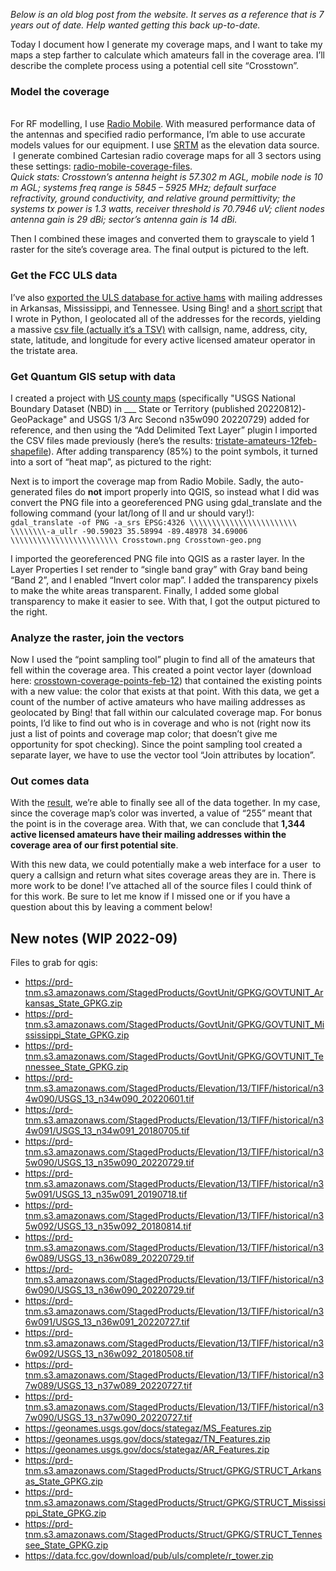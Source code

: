 _Below is an old blog post from the website. It serves as a reference that is 7 years out of date. Help wanted getting this back up-to-date._

Today I document how I generate my coverage maps, and I want to take my maps a step farther to calculate which amateurs fall in the coverage area. I’ll describe the complete process using a potential cell site “Crosstown”.

### Model the coverage

\
For RF modelling, I use [Radio Mobile](https://web.archive.org/web/20160313031456/http://www.cplus.org/rmw/english1.html). With measured performance data of the antennas and specified radio performance, I’m able to use accurate models values for our equipment. I use [SRTM](https://web.archive.org/web/20160313031456/http://www2.jpl.nasa.gov/srtm/) as the elevation data source.  I generate combined Cartesian radio coverage maps for all 3 sectors using these settings: [radio-mobile-coverage-files](https://web.archive.org/web/20160313031456/http://memhamwan.org/wp-content/uploads/2014/02/radio-mobile-coverage-files.zip).\
_Quick stats: Crosstown’s antenna height is 57.302 m AGL, mobile node is 10 m AGL; systems freq range is 5845 – 5925 MHz; default surface refractivity, ground conductivity, and relative ground permittivity; the systems tx power is 1.3 watts, receiver threshold is 70.7946 uV; client nodes antenna gain is 29 dBi; sector’s antenna gain is 14 dBi._ 

Then I combined these images and converted them to grayscale to yield 1 raster for the site’s coverage area. The final output is pictured to the left.

### Get the FCC ULS data

I’ve also [exported the ULS database for active hams](https://data.fcc.gov/download/pub/uls/complete/l_amat.zip) with mailing addresses in Arkansas, Mississippi, and Tennessee. Using Bing! and a [short script](https://gist.github.com/turnrye/8996225) that I wrote in Python, I geolocated all of the addresses for the records, yielding a massive [csv file (actually it’s a TSV)](https://web.archive.org/web/20160313031456/http://memhamwan.org/wp-content/uploads/2014/02/tristate_amateurs_12_feb_14_with_geolocation.csv) with callsign, name, address, city, state, latitude, and longitude for every active licensed amateur operator in the tristate area.

### Get Quantum GIS setup with data

I created a project with [US county maps](https://apps.nationalmap.gov/downloader/) (specifically "USGS National Boundary Dataset (NBD) in \__\_ State or Territory (published 20220812)-GeoPackage" and USGS 1/3 Arc Second n35w090 20220729) added for reference, and then using the “Add Delimited Text Layer” plugin I imported the CSV files made previously (here’s the results: [tristate-amateurs-12feb-shapefile](https://web.archive.org/web/20160313031456/http://memhamwan.org/wp-content/uploads/2014/02/tristate-amateurs-12feb-shapefile.zip)). After adding transparency (85%) to the point symbols, it turned into a sort of “heat map”, as pictured to the right:

Next is to import the coverage map from Radio Mobile. Sadly, the auto-generated files do **not** import properly into QGIS, so instead what I did was convert the PNG file into a georeferenced PNG using gdal_translate and the following command (your lat/long of ll and ur should vary!):\
`gdal_translate -of PNG -a_srs EPSG:4326 \\\\\\\\\\\\\\\\\\\\\\\\ \\\\\\\\-a_ullr -90.59023 35.58994 -89.48978 34.69006 \\\\\\\\\\\\\\\\\\\\\\\\ Crosstown.png Crosstown-geo.png`

I imported the georeferenced PNG file into QGIS as a raster layer. In the Layer Properties I set render to “single band gray” with Gray band being “Band 2”, and I enabled “Invert color map”. I added the transparency pixels to make the white areas transparent. Finally, I added some global transparency to make it easier to see. With that, I got the output pictured to the right.

### Analyze the raster, join the vectors

Now I used the “point sampling tool” plugin to find all of the amateurs that fell within the coverage area. This created a point vector layer (download here: [crosstown-coverage-points-feb-12](https://web.archive.org/web/20160313031456/http://memhamwan.org/wp-content/uploads/2014/02/crosstown-coverage-points-feb-12.zip)) that contained the existing points with a new value: the color that exists at that point. With this data, we get a count of the number of active amateurs who have mailing addresses as geolocated by Bing! that fall within our calculated coverage map. For bonus points, I’d like to find out who is in coverage and who is not (right now its just a list of points and coverage map color; that doesn’t give me opportunity for spot checking). Since the point sampling tool created a separate layer, we have to use the vector tool “Join attributes by location”.

### Out comes data

With the [result](https://web.archive.org/web/20160313031456/http://memhamwan.org/wp-content/uploads/2014/02/amateurs-with-coverage-12-feb.csv), we’re able to finally see all of the data together. In my case, since the coverage map’s color was inverted, a value of “255” meant that the point is in the coverage area. With that, we can conclude that **1,344 active licensed amateurs have their mailing addresses within the coverage area of our first potential site**.

With this new data, we could potentially make a web interface for a user  to query a callsign and return what sites coverage areas they are in. There is more work to be done! I’ve attached all of the source files I could think of for this work. Be sure to let me know if I missed one or if you have a question about this by leaving a comment below!

## New notes (WIP 2022-09)

Files to grab for qgis:
- https://prd-tnm.s3.amazonaws.com/StagedProducts/GovtUnit/GPKG/GOVTUNIT_Arkansas_State_GPKG.zip
- https://prd-tnm.s3.amazonaws.com/StagedProducts/GovtUnit/GPKG/GOVTUNIT_Mississippi_State_GPKG.zip
- https://prd-tnm.s3.amazonaws.com/StagedProducts/GovtUnit/GPKG/GOVTUNIT_Tennessee_State_GPKG.zip
- https://prd-tnm.s3.amazonaws.com/StagedProducts/Elevation/13/TIFF/historical/n34w090/USGS_13_n34w090_20220601.tif
- https://prd-tnm.s3.amazonaws.com/StagedProducts/Elevation/13/TIFF/historical/n34w091/USGS_13_n34w091_20180705.tif
- https://prd-tnm.s3.amazonaws.com/StagedProducts/Elevation/13/TIFF/historical/n35w090/USGS_13_n35w090_20220729.tif
- https://prd-tnm.s3.amazonaws.com/StagedProducts/Elevation/13/TIFF/historical/n35w091/USGS_13_n35w091_20190718.tif
- https://prd-tnm.s3.amazonaws.com/StagedProducts/Elevation/13/TIFF/historical/n35w092/USGS_13_n35w092_20180814.tif
- https://prd-tnm.s3.amazonaws.com/StagedProducts/Elevation/13/TIFF/historical/n36w089/USGS_13_n36w089_20220729.tif
- https://prd-tnm.s3.amazonaws.com/StagedProducts/Elevation/13/TIFF/historical/n36w090/USGS_13_n36w090_20220729.tif
- https://prd-tnm.s3.amazonaws.com/StagedProducts/Elevation/13/TIFF/historical/n36w091/USGS_13_n36w091_20220727.tif
- https://prd-tnm.s3.amazonaws.com/StagedProducts/Elevation/13/TIFF/historical/n36w092/USGS_13_n36w092_20180508.tif
- https://prd-tnm.s3.amazonaws.com/StagedProducts/Elevation/13/TIFF/historical/n37w089/USGS_13_n37w089_20220727.tif
- https://prd-tnm.s3.amazonaws.com/StagedProducts/Elevation/13/TIFF/historical/n37w090/USGS_13_n37w090_20220727.tif
- https://geonames.usgs.gov/docs/stategaz/MS_Features.zip
- https://geonames.usgs.gov/docs/stategaz/TN_Features.zip
- https://geonames.usgs.gov/docs/stategaz/AR_Features.zip
- https://prd-tnm.s3.amazonaws.com/StagedProducts/Struct/GPKG/STRUCT_Arkansas_State_GPKG.zip
- https://prd-tnm.s3.amazonaws.com/StagedProducts/Struct/GPKG/STRUCT_Mississippi_State_GPKG.zip
- https://prd-tnm.s3.amazonaws.com/StagedProducts/Struct/GPKG/STRUCT_Tennessee_State_GPKG.zip
- https://data.fcc.gov/download/pub/uls/complete/r_tower.zip